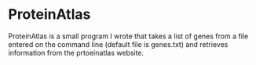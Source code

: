 # ProteinAtlas

ProteinAtlas is a small program I wrote that takes a list of genes from a file entered on the command line (default file is genes.txt) and retrieves information from the prtoeinatlas website.
